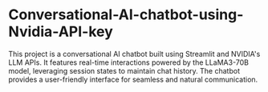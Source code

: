 # Conversational-AI-chatbot-using-Nvidia-API-key
This project is a conversational AI chatbot built using Streamlit and NVIDIA's LLM APIs. It features real-time interactions powered by the LLaMA3-70B model, leveraging session states to maintain chat history. The chatbot provides a user-friendly interface for seamless and natural communication.
